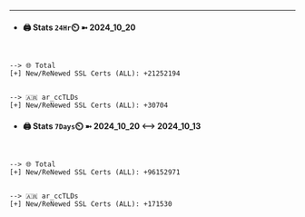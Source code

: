 

---
- #### 🖨️ **Stats** `24Hr`⏲️ ➼ 2024_10_20
```console


--> 🌐 Total
[+] New/ReNewed SSL Certs (ALL): +21252194


--> 🇦🇷 ar_ccTLDs
[+] New/ReNewed SSL Certs (ALL): +30704

```

- #### 🖨️ **Stats** `7Days`⏲️ ➼ 2024_10_20 <--> 2024_10_13
```console


--> 🌐 Total
[+] New/ReNewed SSL Certs (ALL): +96152971


--> 🇦🇷 ar_ccTLDs
[+] New/ReNewed SSL Certs (ALL): +171530

```

